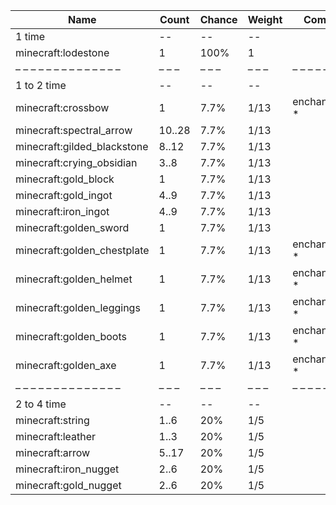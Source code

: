 | Name                        | Count  | Chance | Weight | Comment         |
| --------------------------- | ------ | ------ | ------ | --------------- |
| 1 time                      |     -- |     -- |     -- |                 |
| minecraft:lodestone         |      1 |   100% |      1 |                 |
| – – – – – – – – – – – – – – | – – –  | – – –  | – – –  | – – – – – – – – |
| 1 to 2 time                 |     -- |     -- |     -- |                 |
| minecraft:crossbow          |      1 |   7.7% |   1/13 | enchantments: * |
| minecraft:spectral_arrow    | 10..28 |   7.7% |   1/13 |                 |
| minecraft:gilded_blackstone |  8..12 |   7.7% |   1/13 |                 |
| minecraft:crying_obsidian   |   3..8 |   7.7% |   1/13 |                 |
| minecraft:gold_block        |      1 |   7.7% |   1/13 |                 |
| minecraft:gold_ingot        |   4..9 |   7.7% |   1/13 |                 |
| minecraft:iron_ingot        |   4..9 |   7.7% |   1/13 |                 |
| minecraft:golden_sword      |      1 |   7.7% |   1/13 |                 |
| minecraft:golden_chestplate |      1 |   7.7% |   1/13 | enchantments: * |
| minecraft:golden_helmet     |      1 |   7.7% |   1/13 | enchantments: * |
| minecraft:golden_leggings   |      1 |   7.7% |   1/13 | enchantments: * |
| minecraft:golden_boots      |      1 |   7.7% |   1/13 | enchantments: * |
| minecraft:golden_axe        |      1 |   7.7% |   1/13 | enchantments: * |
| – – – – – – – – – – – – – – | – – –  | – – –  | – – –  | – – – – – – – – |
| 2 to 4 time                 |     -- |     -- |     -- |                 |
| minecraft:string            |   1..6 |    20% |    1/5 |                 |
| minecraft:leather           |   1..3 |    20% |    1/5 |                 |
| minecraft:arrow             |  5..17 |    20% |    1/5 |                 |
| minecraft:iron_nugget       |   2..6 |    20% |    1/5 |                 |
| minecraft:gold_nugget       |   2..6 |    20% |    1/5 |                 |
